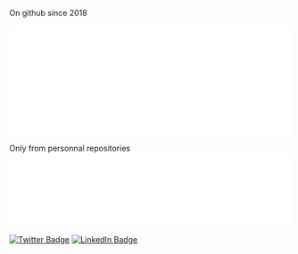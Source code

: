 On github since 2018


<!--![Metrics](/metrics.plugin.introduction.repository.svg)-->
![Metrics](/metrics.plugin.isocalendar.svg)
Only from personnal repositories
![Metrics](/metrics.plugin.languages.svg)

<!--START_SECTION:waka-->
<!--END_SECTION:waka-->

[![Twitter Badge](https://img.shields.io/badge/Twitter-Profile-informational?style=flat&logo=twitter&logoColor=white&color=1CA2F1)](https://twitter.com/jesuis_roux)
[![LinkedIn Badge](https://img.shields.io/badge/LinkedIn-Profile-informational?style=flat&logo=linkedin&logoColor=white&color=0D76A8)](https://www.linkedin.com/in/koebelt/)
